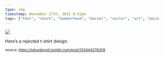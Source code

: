 ```yaml
---
type: img
timestamp: November 17th, 2015 8:52pm
tags: ["thor", "shark", "hammerhead", "marvel", "vector", "art", "movie", "comic"]
---
```

<img src="https://saturdayxiii.github.io/media/133444278309.png"/>
                                                                                          
Here’s a rejected t-shirt design.
 
                                    
                
                
                
                
                                
<small>source: https://saturdayxiii.tumblr.com/post/133444278309</small>